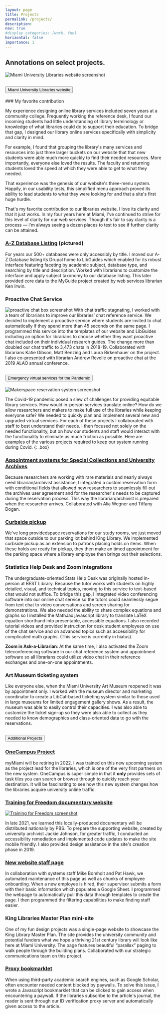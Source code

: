 ```yaml
---
layout: page
title: Projects
permalink: /projects/
description:
nav: true
#display_categories: [work, fun]
horizontal: false
importance: 1
---
```

<h2 class="page-header">Annotations on select projects.</h2>

![Miami University Libraries website screenshot](/assets/img/databases-az.png#featured)

<div class="accordion" id="projects-accordion">
  <div class="card">
    <div class="card-header" id="headingOne">
      <h2 class="mb-0">
        <button class="btn btn-link btn-block text-left" type="button" data-toggle="collapse" data-target="#collapseOne" aria-expanded="true" aria-controls="collapseOne">
          Miami University Libraries website
        </button>
      </h2>
    </div>
    <div id="collapseOne" class="collapse" aria-labelledby="headingOne" data-parent="#projects-accordion">
      <div class="card-body" markdown="1">
### My favorite contribution

My experience designing online library services included seven years at a community college. Frequently working the reference desk, I found our incoming students had little understanding of library terminology or knowledge of what libraries could do to support their education. To bridge that gap, I designed our library online services specifically with simplicity and clarity in mind.

For example, I found that grouping the library's many services and resources into just three larger buckets on our website that that new students were able much more quickly to find their needed resources. More importantly, everyone else loved the results. The faculty and returning students loved the speed at which they were able to get to what they needed. 

That experience was the genesis of our website's three-menu system. Happily, in our usability tests, this simplified menu approach proved its ability to lead students to what they were looking for and that a site's first huge hurdle.

That's my favorite contribution to our libraries website. I love its clarity and that it just works. In my four years here at Miami, I've continued to strive for this level of clarity for our web services. Though it's fair to say clarity is a process — I'm always seeing a dozen places to test to see if further clarity can be attained.

### [A-Z Database Listing](https://libguides.lib.miamioh.edu/az.php) (pictured)

For years our 500+ databases were only accessibly by title. I moved our A-Z Database listing its Drupal home to LibGuides which enabled for its robust interface featuring faceting by academic subject, database type, and searching by title and description. Worked with librarians to customize the interface and apply subject taxonomy to our database listing. This later provided core data to the MyGuide project created by web services librarian Ken Irwin.

### Proactive Chat Service

![proactive chat box screenshot](/assets/img/proactive-chat.png#right) With chat traffic stagnating, I worked with a team of librarians to improve our libraries’ chat reference service. We decided to implement a proactive service where students are invited to chat automatically if they spend more than 45 seconds on the same page. I programmed this service into the templates of our website and LibGuides including an option for librarians to choose whether they want proactive chat included on their individual research guides. The change more than doubled our chat traffic to 3,473 chats in 2018-19. Collaborated with librarians Katie Gibson, Matt Benzing and Laura Birkenhauer on the project. I also co-presented with librarian Andrew Revelle on proactive chat at the 2019 ALAO annual conference. 

  </div>
  </div>
  </div>
  <div class="card">
    <div class="card-header" id="headingTwo">
      <h2 class="mb-0">
        <button class="btn btn-link btn-block text-left collapsed" type="button" data-toggle="collapse"
          data-target="#collapseTwo" aria-expanded="false" aria-controls="collapseTwo">
              Emergency virtual services for the Pandemic
        </button>
      </h2>
    </div>
    <div id="collapseTwo" class="collapse" aria-labelledby="headingTwo" data-parent="#projects-accordion">
      <div class="card-body" markdown="1">
        
![Makerspace reservation system screenshot](/assets/img/reservations.png#featured) 

The Covid-19 pandemic posed a slew of challenges for providing equitable library services. How would in-person services translate online? How do we allow researchers and makers to make full use of the libraries while keeping everyone safe? We needed to quickly plan and implement several new and upgraded virtual services. For each of these projects I collaborated with staff to best understand their needs. I then focused not solely on the needed functionality, but on how our students and staff would interact with the functionality to eliminate as much friction as possible. Here are examples of the various projects required to keep our system running during Covid.
{: .box}

### [Appointment systems for Special Collections and University Archives](https://muohio.libcal.com/reserve/equipment/makerspace)

Because researchers are working with rare materials and nearly always need librarian/archivist assistance, I integrated a custom reservation form with conditional fields that allowed new researchers to seamlessly fill out the archives user agreement and for the researcher's needs to be captured during the reservation process. This way the librarian/archivist is prepared when the researcher arrives. Collaborated with Alia Wegner and Tiffany Dogan. 

### [Curbside pickup](https://www.lib.miamioh.edu/use/borrow/curbside/)

We've long providedspace reservations for our study rooms, we just moved that space outside to our parking lot behind King Library. We implemented curbside pickup as an extension to patrons placing holds on items. When these holds are ready for pickup, they then make an timed appointment for the parking space where a library employee then brings out their selections.

### Statistics Help Desk and Zoom integrations

The undergraduate-oriented Stats Help Desk was originally hosted in-person at BEST Library. Because the tutor works with students on highly detailed, visual, and technical topics, moving to this service to text-based chat would not suffice. To bridge this gap, I integrated video conferencing software into our online chat service so the tutors could seamlessly segue from text chat to video conversations and screen sharing for demonstrations. We also needed the ability to share complex equations and graphs so I installed the MathJax javascript library to translate LaTeX equation shorthand into presentable, accessible equations. I also recorded tutorial videos and provided instruction for desk student employees on use of the chat service and on advanced topics such as accessibility for complicated math graphs. (This service is currently in hiatus).

**Zoom in Ask-a-Librarian**: At the same time, I also activated the Zoom teleconferencing software in our chat reference system and appointment software so all librarians could utilize video chat in their reference exchanges and one-on-one appointments. 

### Art Museum ticketing system  

Like everyone else, when the Miami University Art Museum reopened it was by appointment only. I worked with the museum director and marketing coordinator to create a LibCal-based ticketing system similar to those used in large museums for limited engagement gallery shows. As a result, the museum was able to easily control their capacities. I was also able to customize the ticket sign-up so they were also able to collect as they needed to know demographics and class-oriented data to go with the reservations. 

  </div>
</div>
  </div>
  <div class="card">
    <div class="card-header" id="headingThree">
      <h2 class="mb-0">
        <button class="btn btn-link btn-block text-left collapsed" type="button" data-toggle="collapse"
          data-target="#collapseThree" aria-expanded="false" aria-controls="collapseThree">
          Additional Projects
        </button>
      </h2>
    </div>
    <div id="collapseThree" class="collapse" aria-labelledby="headingThree" data-parent="#projects-accordion">
      <div class="card-body" markdown="1">

### [OneCampus Project](http://miamioh.onecampus.com/)

myMiami will be retiring in 2022. I was trained on this new upcoming system as the project lead for the libraries, which is one of the very first partners on the new system. OneCampus is super simple in that it **only** provides sets of task tiles you can search or browse through to quickly reach your destination. It will be fascinating to see how this new system changes how the libraries acquire university online traffic. 

### [Training for Freedom documentary website](https://trainingforfreedom.lib.miamioh.edu)

[![Training for Freedom screenshot](/assets/img/train4freedom.png#interior)](https://trainingforfreedom.lib.miamioh.edu)

In late 2021, we learned this locally-produced documentary will be distributed nationally by PBS. To prepare the supporting website, created by university archivist Jackie Johnson, for greater traffic, I conducted an accessibility remediation and implemented code updates to make the site mobile friendly. I also provided design assistance in the site's creation phase in 2019.

### [New website staff page](https://www.lib.miamioh.edu/about/organization/staff/)

In collaboration with systems staff Mike Bomholt and Pat Hawk, we automated maintenance of this page as well as chunks of employee onboarding. When a new employee is hired, their supervisor submits a form with their basic information which populates a Google Sheet. I programmed the webpage to automatically pull this data through templates to create the page. I then programmed the filtering capabilities to make finding staff easier.

### King Libraries Master Plan mini-site

One of my fun design projects was a single-page website to showcase the King Library Master Plan. The site provides the university community and potential funders what we hope a thriving 21st century library will look like here at Miami University. The page features beautiful “parallax” paging to walk people through the building plans. Collaborated with our strategic communications team on this project.

### [Proxy bookmarklet](https://libguides.lib.miamioh.edu/MULGStandards/proxy-bookmarklet)

When using third-party academic search engines, such as Google Scholar, often encounter needed content blocked by paywalls. To solve this issue, I wrote a Javascript bookmarklet that can be clicked to gain access when encountering a paywall. If the libraries subscribe to the article's journal, the reader is sent through our ID verification proxy server and automatically given access to the article.
  </div>
    </div>
      </div>
        </div>

